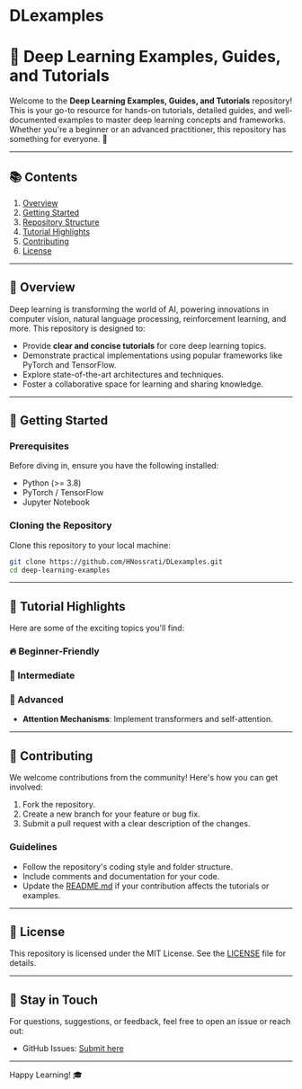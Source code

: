 # DLexamples

# 🌟 Deep Learning Examples, Guides, and Tutorials

Welcome to the **Deep Learning Examples, Guides, and Tutorials** repository! This is your go-to resource for hands-on tutorials, detailed guides, and well-documented examples to master deep learning concepts and frameworks. Whether you're a beginner or an advanced practitioner, this repository has something for everyone. 🚀

---

## 📚 Contents

1. [Overview](#overview)
2. [Getting Started](#getting-started)
3. [Repository Structure](#repository-structure)
4. [Tutorial Highlights](#tutorial-highlights)
5. [Contributing](#contributing)
6. [License](#license)

---

## 🌌 Overview

Deep learning is transforming the world of AI, powering innovations in computer vision, natural language processing, reinforcement learning, and more. This repository is designed to:

- Provide **clear and concise tutorials** for core deep learning topics.
- Demonstrate practical implementations using popular frameworks like PyTorch and TensorFlow.
- Explore state-of-the-art architectures and techniques.
- Foster a collaborative space for learning and sharing knowledge.

---

## 🚀 Getting Started

### Prerequisites

Before diving in, ensure you have the following installed:

- Python (>= 3.8)
- PyTorch / TensorFlow
- Jupyter Notebook



### Cloning the Repository

Clone this repository to your local machine:

```bash
git clone https://github.com/HNossrati/DLexamples.git
cd deep-learning-examples
```


---

## 🌟 Tutorial Highlights

Here are some of the exciting topics you'll find:

### 🔥 Beginner-Friendly


### 🚀 Intermediate


### 🧠 Advanced
- **Attention Mechanisms**: Implement transformers and self-attention.


---

## 🤝 Contributing

We welcome contributions from the community! Here's how you can get involved:

1. Fork the repository.
2. Create a new branch for your feature or bug fix.
3. Submit a pull request with a clear description of the changes.

### Guidelines

- Follow the repository's coding style and folder structure.
- Include comments and documentation for your code.
- Update the [README.md](README.md) if your contribution affects the tutorials or examples.

---

## 📜 License

This repository is licensed under the MIT License. See the [LICENSE](LICENSE) file for details.

---

## 💬 Stay in Touch

For questions, suggestions, or feedback, feel free to open an issue or reach out:

- GitHub Issues: [Submit here](https://github.com/yourusername/deep-learning-examples/issues)


---

Happy Learning! 🎓
